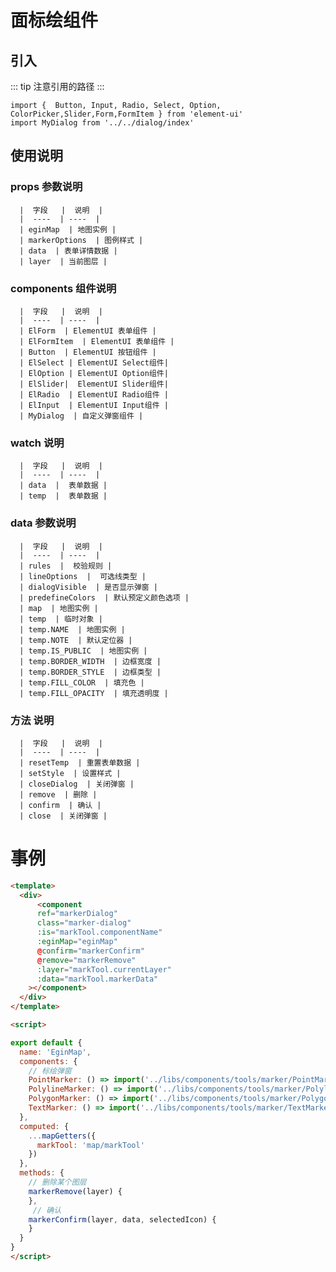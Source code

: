 # 面标绘组件

## 引入

::: tip
  注意引用的路径
:::

```
import {  Button, Input, Radio, Select, Option, ColorPicker,Slider,Form,FormItem } from 'element-ui'
import MyDialog from '../../dialog/index'
```

## 使用说明

 ### props 参数说明
      
      |  字段   |  说明  |
      |  ----  | ----  |
      | eginMap  | 地图实例 |
      | markerOptions  | 图例样式 |
      | data  | 表单详情数据 |
      | layer  | 当前图层 |


  ### components 组件说明
    
      |  字段   |  说明  |
      |  ----  | ----  |
      | ElForm  | ElementUI 表单组件 |
      | ElFormItem  | ElementUI 表单组件 |
      | Button  | ElementUI 按钮组件 |
      | ElSelect | ElementUI Select组件|
      | ElOption | ElementUI Option组件|
      | ElSlider|  ElementUI Slider组件|
      | ElRadio  | ElementUI Radio组件 |
      | ElInput  | ElementUI Input组件 |
      | MyDialog  | 自定义弹窗组件 |
  
  ### watch 说明
    
      |  字段   |  说明  |
      |  ----  | ----  |
      | data  |  表单数据 |
      | temp  |  表单数据 |


  ### data 参数说明
    
      |  字段   |  说明  |
      |  ----  | ----  |
      | rules  |  校验规则 |
      | lineOptions  |  可选线类型 |
      | dialogVisible  | 是否显示弹窗 |
      | predefineColors  | 默认预定义颜色选项 |
      | map  | 地图实例 |
      | temp  | 临时对象 |
      | temp.NAME  | 地图实例 |
      | temp.NOTE  | 默认定位器 |
      | temp.IS_PUBLIC  | 地图实例 |
      | temp.BORDER_WIDTH  | 边框宽度 |
      | temp.BORDER_STYLE  | 边框类型 |
      | temp.FILL_COLOR  | 填充色 |
      | temp.FILL_OPACITY  | 填充透明度 |

  ### 方法 说明
    
      |  字段   |  说明  |
      |  ----  | ----  |
      | resetTemp  | 重置表单数据 |
      | setStyle  | 设置样式 |
      | closeDialog  | 关闭弹窗 |
      | remove  | 删除 |
      | confirm  | 确认 |
      | close  | 关闭弹窗 |



# 事例

```html
<template>
  <div>
      <component
      ref="markerDialog"
      class="marker-dialog"
      :is="markTool.componentName"
      :eginMap="eginMap"
      @confirm="markerConfirm"
      @remove="markerRemove"
      :layer="markTool.currentLayer"
      :data="markTool.markerData"
    ></component>
  </div>
</template>

<script>

export default {
  name: 'EginMap',
  components: {
    // 标绘弹窗
    PointMarker: () => import('../libs/components/tools/marker/PointMarker'),
    PolylineMarker: () => import('../libs/components/tools/marker/PolylineMarker'),
    PolygonMarker: () => import('../libs/components/tools/marker/PolygonMarker'),
    TextMarker: () => import('../libs/components/tools/marker/TextMarker'),  
  },
  computed: {
    ...mapGetters({
      markTool: 'map/markTool'
    })
  },
  methods: {
    // 删除某个图层
    markerRemove(layer) {
    },
     // 确认
    markerConfirm(layer, data, selectedIcon) {
    }
  }
}
</script>

```